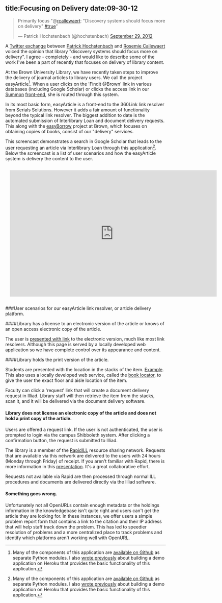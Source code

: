 title:Focusing on Delivery
date:09-30-12
----

<blockquote class="twitter-tweet tw-align-center"><p>Primarily focus "@<a href="https://twitter.com/rcallewaert">rcallewaert</a>: "Discovery systems should focus more on delivery" <a href="https://twitter.com/search/%23true">#true</a>”</p>&mdash; Patrick Hochstenbach (@hochstenbach) <a href="https://twitter.com/hochstenbach/status/251929102024597504" data-datetime="2012-09-29T06:19:13+00:00">September 29, 2012</a></blockquote>
<script src="http://platform.twitter.com/widgets.js" charset="utf-8"></script>

A [Twitter exchange](https://twitter.com/hochstenbach/status/251929102024597504) between [Patrick Hochstenbach](https://twitter.com/intent/user?screen_name=hochstenbach) and [Rosemie Callewaert
](https://twitter.com/rcallewaert) voiced the opinion that library "discovery systems should focus more on delivery".  I agree - completely - and would like to describe some of the work I've been a part of recently that focuses on delivery of library content. 

At the Brown University Library, we have recently taken steps to improve the delivery of journal articles to library users.  We call the project easyArticle[^code].  When a user clicks on the 'Findit @Brown' link in various databases (including Google Scholar) or clicks the access link in our [Summon](http://www.serialssolutions.com/en/services/summon/) [front-end](http://library.brown.edu/find/Summon/Search?lookfor=learning+to+use+word+processors&type=AllFields&filter[]=holdingsOnly%3A%22false%22&view=list), she is routed through this system.  

In its most basic form, easyArticle is a front-end to the 360Link link resolver from Serials Solutions.  However it adds a fair amount of functionality beyond the typical link resolver.  The biggest addition to date is the automated submission of Interlibrary Loan and document delivery requests.  This along with the [easyBorrow](http://library.brown.edu/its/software/easyborrow/) project at Brown, which focuses on obtaining copies of books, consist of our "delivery" services.  

[^code]: Many of the components of this application are [available on Github](https://github.com/lawlesst) as separate Python modules.  I also [wrote previously](http://lawlesst.github.com/notebook/heroku360link.html) about building a demo application on Heroku that provides the basic functionality of this application. 

This screencast demonstrates a search in Google Scholar that leads to the user requesting an article via Interlibrary Loan through this application[^code].  Below the screencast is a list of user scenarios and how the easyArticle system is delivery the content to the user.    
<div style="width: 700px; margin: 1em; margin-left:auto; margin-right:auto; padding:1em;">
<iframe src="http://www.screenr.com/embed/B1a8" width="650" height="396" frameborder="0"></iframe>
</div>

###User scenarios for our easyArticle link resolver, or article delivery platform.

####Library has a license to an electronic version of the article or knows of an open access electronic copy of the article.

The user is [presented with link](http://library.brown.edu/easyarticle/get/eaB/) to the electronic version, much like most link resolvers.  Although this page is served by a locally developed web application so we have complete control over its appearance and content.  

####Library holds the print version of the article.

Students are presented with the location in the stacks of the item.  [Example](http://library.brown.edu/easyarticle/get/eaC/). This also uses a locally developed web service, called the [book locator](https://bitbucket.org/bul/book-locator), to give the user the exact floor and aisle location of the item.

Faculty can click a 'request' link that will create a document delivery request in Illiad.  Library staff will then retrieve the item from the stacks, scan it, and it will be delivered via the document delivery software. 

#### Library does not license an electronic copy of the article and does not hold a print copy of the article.

Users are offered a request link.  If the user is not authenticated, the user is prompted to login via the campus Shibboleth system.  After clicking a confirmation button, the request is submitted to Illiad.  

The library is a member of the [RapidILL](http://rapid2.library.colostate.edu/Public/AboutRapid) resource sharing network.  Requests that are available via this network are delivered to the users with 24 hours (Monday through Friday) of receipt.  If you aren't familiar with Rapid, there is more information in this [presentation](http://www.ilds2011.org/presentations/Delaney_RapidILL_ILDS2011_2011-09-19.pdf).  It's a great collaborative effort.  

Requests not available via Rapid are then processed through normal ILL procedures and documents are delivered directly via the Illiad software.  

#### Something goes wrong.

Unfortunately not all OpenURLs contain enough metadata or the holdings information in the knowledgebase isn't quite right and users can't get the article they are looking for.  In these instances, we offer users a simple problem report form that contains a link to the citation and their IP address that will help staff track down the problem.  This has led to speedier resolution of problems and a more centralized place to track problems and identify which platforms aren't working well with OpenURL.  

